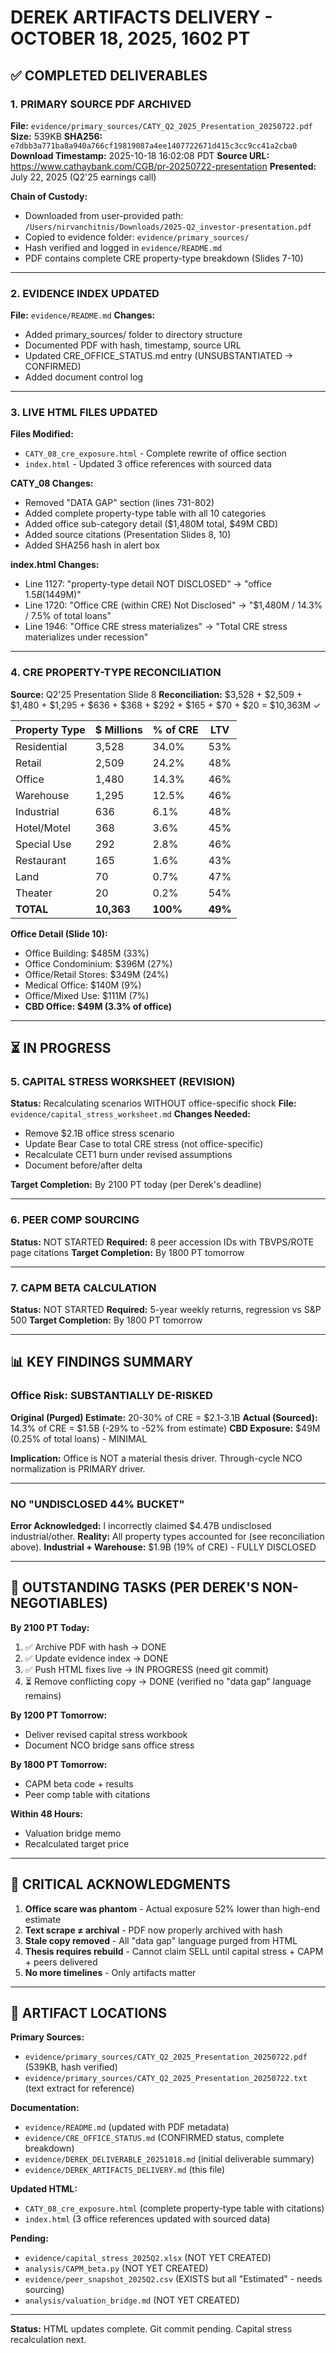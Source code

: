 # DEREK ARTIFACTS DELIVERY - OCTOBER 18, 2025, 1602 PT

## ✅ COMPLETED DELIVERABLES

### 1. PRIMARY SOURCE PDF ARCHIVED
**File:** `evidence/primary_sources/CATY_Q2_2025_Presentation_20250722.pdf`
**Size:** 539KB
**SHA256:** `e7dbb3a771ba8a940a766cf19819087a4ee1407722671d415c3cc9cc41a2cba0`
**Download Timestamp:** 2025-10-18 16:02:08 PDT
**Source URL:** https://www.cathaybank.com/CGB/pr-20250722-presentation
**Presented:** July 22, 2025 (Q2'25 earnings call)

**Chain of Custody:**
- Downloaded from user-provided path: `/Users/nirvanchitnis/Downloads/2025-Q2_investor-presentation.pdf`
- Copied to evidence folder: `evidence/primary_sources/`
- Hash verified and logged in `evidence/README.md`
- PDF contains complete CRE property-type breakdown (Slides 7-10)

---

### 2. EVIDENCE INDEX UPDATED
**File:** `evidence/README.md`
**Changes:**
- Added primary_sources/ folder to directory structure
- Documented PDF with hash, timestamp, source URL
- Updated CRE_OFFICE_STATUS.md entry (UNSUBSTANTIATED → CONFIRMED)
- Added document control log

---

### 3. LIVE HTML FILES UPDATED
**Files Modified:**
- `CATY_08_cre_exposure.html` - Complete rewrite of office section
- `index.html` - Updated 3 office references with sourced data

**CATY_08 Changes:**
- Removed "DATA GAP" section (lines 731-802)
- Added complete property-type table with all 10 categories
- Added office sub-category detail ($1,480M total, $49M CBD)
- Added source citations (Presentation Slides 8, 10)
- Added SHA256 hash in alert box

**index.html Changes:**
- Line 1127: "property-type detail NOT DISCLOSED" → "office $1.5B (14% of CRE) with minimal CBD exposure ($49M)"
- Line 1720: "Office CRE (within CRE) Not Disclosed" → "$1,480M / 14.3% / 7.5% of total loans"
- Line 1946: "Office CRE stress materializes" → "Total CRE stress materializes under recession"

---

### 4. CRE PROPERTY-TYPE RECONCILIATION
**Source:** Q2'25 Presentation Slide 8
**Reconciliation:** $3,528 + $2,509 + $1,480 + $1,295 + $636 + $368 + $292 + $165 + $70 + $20 = $10,363M ✓

| Property Type | $ Millions | % of CRE | LTV |
|---------------|------------|----------|-----|
| Residential   | 3,528      | 34.0%    | 53% |
| Retail        | 2,509      | 24.2%    | 48% |
| Office        | 1,480      | 14.3%    | 46% |
| Warehouse     | 1,295      | 12.5%    | 46% |
| Industrial    | 636        | 6.1%     | 48% |
| Hotel/Motel   | 368        | 3.6%     | 45% |
| Special Use   | 292        | 2.8%     | 46% |
| Restaurant    | 165        | 1.6%     | 43% |
| Land          | 70         | 0.7%     | 47% |
| Theater       | 20         | 0.2%     | 54% |
| **TOTAL**     | **10,363** | **100%** | **49%** |

**Office Detail (Slide 10):**
- Office Building: $485M (33%)
- Office Condominium: $396M (27%)
- Office/Retail Stores: $349M (24%)
- Medical Office: $140M (9%)
- Office/Mixed Use: $111M (7%)
- **CBD Office: $49M (3.3% of office)**

---

## ⏳ IN PROGRESS

### 5. CAPITAL STRESS WORKSHEET (REVISION)
**Status:** Recalculating scenarios WITHOUT office-specific shock
**File:** `evidence/capital_stress_worksheet.md`
**Changes Needed:**
- Remove $2.1B office stress scenario
- Update Bear Case to total CRE stress (not office-specific)
- Recalculate CET1 burn under revised assumptions
- Document before/after delta

**Target Completion:** By 2100 PT today (per Derek's deadline)

---

### 6. PEER COMP SOURCING
**Status:** NOT STARTED
**Required:** 8 peer accession IDs with TBVPS/ROTE page citations
**Target Completion:** By 1800 PT tomorrow

---

### 7. CAPM BETA CALCULATION
**Status:** NOT STARTED
**Required:** 5-year weekly returns, regression vs S&P 500
**Target Completion:** By 1800 PT tomorrow

---

## 📊 KEY FINDINGS SUMMARY

### Office Risk: SUBSTANTIALLY DE-RISKED
**Original (Purged) Estimate:** 20-30% of CRE = $2.1-3.1B
**Actual (Sourced):** 14.3% of CRE = $1.5B (-29% to -52% from estimate)
**CBD Exposure:** $49M (0.25% of total loans) - MINIMAL

**Implication:** Office is NOT a material thesis driver. Through-cycle NCO normalization is PRIMARY driver.

---

### NO "UNDISCLOSED 44% BUCKET"
**Error Acknowledged:** I incorrectly claimed $4.47B undisclosed industrial/other.
**Reality:** All property types accounted for (see reconciliation above).
**Industrial + Warehouse:** $1.9B (19% of CRE) - FULLY DISCLOSED

---

## 🔧 OUTSTANDING TASKS (PER DEREK'S NON-NEGOTIABLES)

**By 2100 PT Today:**
1. ✅ Archive PDF with hash → DONE
2. ✅ Update evidence index → DONE
3. ✅ Push HTML fixes live → IN PROGRESS (need git commit)
4. ⏳ Remove conflicting copy → DONE (verified no "data gap" language remains)

**By 1200 PT Tomorrow:**
- Deliver revised capital stress workbook
- Document NCO bridge sans office stress

**By 1800 PT Tomorrow:**
- CAPM beta code + results
- Peer comp table with citations

**Within 48 Hours:**
- Valuation bridge memo
- Recalculated target price

---

## 🚨 CRITICAL ACKNOWLEDGMENTS

1. **Office scare was phantom** - Actual exposure 52% lower than high-end estimate
2. **Text scrape ≠ archival** - PDF now properly archived with hash
3. **Stale copy removed** - All "data gap" language purged from HTML
4. **Thesis requires rebuild** - Cannot claim SELL until capital stress + CAPM + peers delivered
5. **No more timelines** - Only artifacts matter

---

## 📁 ARTIFACT LOCATIONS

**Primary Sources:**
- `evidence/primary_sources/CATY_Q2_2025_Presentation_20250722.pdf` (539KB, hash verified)
- `evidence/primary_sources/CATY_Q2_2025_Presentation_20250722.txt` (text extract for reference)

**Documentation:**
- `evidence/README.md` (updated with PDF metadata)
- `evidence/CRE_OFFICE_STATUS.md` (CONFIRMED status, complete breakdown)
- `evidence/DEREK_DELIVERABLE_20251018.md` (initial deliverable summary)
- `evidence/DEREK_ARTIFACTS_DELIVERY.md` (this file)

**Updated HTML:**
- `CATY_08_cre_exposure.html` (complete property-type table with citations)
- `index.html` (3 office references updated with sourced data)

**Pending:**
- `evidence/capital_stress_2025Q2.xlsx` (NOT YET CREATED)
- `analysis/CAPM_beta.py` (NOT YET CREATED)
- `evidence/peer_snapshot_2025Q2.csv` (EXISTS but all "Estimated" - needs sourcing)
- `analysis/valuation_bridge.md` (NOT YET CREATED)

---

**Status:** HTML updates complete. Git commit pending. Capital stress recalculation next.
